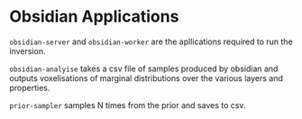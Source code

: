 Obsidian Applications
=====================

`obsidian-server` and `obsidian-worker` are the apllications required to
run the inversion.

`obsidian-analyise` takes a csv file of samples produced by obsidian and
outputs voxelisations of marginal distributions over the various layers
and properties.

`prior-sampler` samples N times from the prior and saves to csv.
